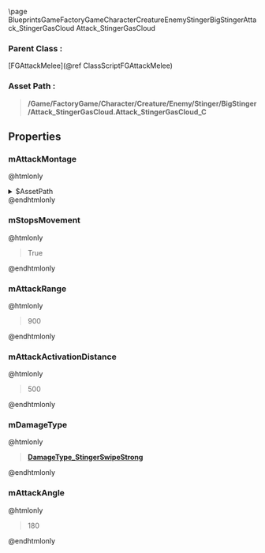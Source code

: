 \page BlueprintsGameFactoryGameCharacterCreatureEnemyStingerBigStingerAttack_StingerGasCloud Attack_StingerGasCloud
### Parent Class :
[FGAttackMelee](@ref ClassScriptFGAttackMelee)
### Asset Path :
<b><blockquote>/Game/FactoryGame/Character/Creature/Enemy/Stinger/BigStinger/Attack_StingerGasCloud.Attack_StingerGasCloud_C</blockquote></b>
## Properties

### mAttackMontage
@htmlonly
<details>
 <summary>$AssetPath</summary>
<b><a href="_blueprints_game_factory_game_character_creature_enemy_stinger_animation_leap_attack__start__montage.html"><blockquote>LeapAttack_Start_Montage</blockquote></a></b>
</details>
@endhtmlonly

### mStopsMovement
@htmlonly
<blockquote>True</blockquote>
@endhtmlonly

### mAttackRange
@htmlonly
<blockquote>900</blockquote>
@endhtmlonly

### mAttackActivationDistance
@htmlonly
<blockquote>500</blockquote>
@endhtmlonly

### mDamageType
@htmlonly
<b><a href="_blueprints_game_factory_game_character_creature_enemy_stinger_big_stinger_damage_type__stinger_swipe_strong.html"><blockquote>DamageType_StingerSwipeStrong</blockquote></a></b>
@endhtmlonly

### mAttackAngle
@htmlonly
<blockquote>180</blockquote>
@endhtmlonly

